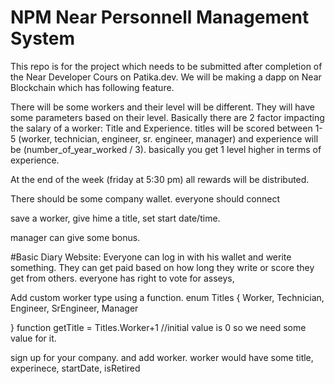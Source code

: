 # NPM Near Personnell Management System
This repo is for the project which needs to be submitted after completion of the Near Developer Cours on Patika.dev. 
We will be making a dapp on Near Blockchain which has following feature.

There will be some workers and their level will be different. 
They will have some parameters based on their level.
Basically there are 2 factor impacting the salary of a worker:
Title  and Experience. 
titles will be scored between 1-5 (worker, technician, engineer, sr. engineer, manager) and experience will be (number_of_year_worked / 3). basically you get 1 level higher in terms of experience.

At the end of the week (friday at 5:30 pm) all rewards will be distributed. 

There should be some company wallet. 
everyone should connect 

save a worker, give hime a title, set start date/time. 

manager can give some bonus. 


#Basic Diary Website:
Everyone can log in with his wallet and werite something. 
They can get paid based on how long they write or score they get from others. 
everyone has right to vote for asseys,


Add custom worker type using a function. 
enum Titles {
  Worker,
  Technician,
  Engineer,
  SrEngineer,
  Manager
  
}
function getTitle = Titles.Worker+1 //initial value is 0 so we need some value for it.


sign up for your company.
and add worker.
worker would have some title, experinece, startDate, isRetired

